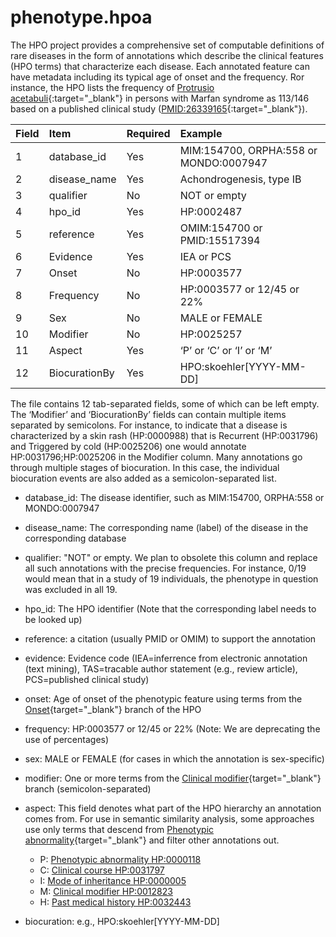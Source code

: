 # phenotype.hpoa

The HPO project provides a comprehensive set of computable definitions of rare diseases in the form of annotations which describe the clinical features (HPO terms) that characterize each disease. Each annotated feature can have metadata including its typical age of onset and the frequency. Ror instance, the HPO lists the frequency of [Protrusio acetabuli](https://hpo.jax.org/app/browse/term/HP:0003179){:target="\_blank"}  in persons with Marfan syndrome as 113/146 based on a published clinical study ([PMID:26339165](https://pubmed.ncbi.nlm.nih.gov/26339165/){:target="\_blank"}).



| Field | Item                      | Required | Example                                                          |
| :---- | :-------------------------| :--------| :----------------------------------------------------------------|
| 1 	| database_id	            |Yes 	   | MIM:154700, ORPHA:558 or MONDO:0007947                           |
|  2	|  disease_name 	            |  Yes	   |     Achondrogenesis, type IB                         |
|  3	|   qualifier	            |  No	   |    NOT or empty                          |
|  4	|   hpo_id	            |  	Yes   | HP:0002487                             |
|  5	|   reference	            |  Yes	   |     OMIM:154700 or PMID:15517394                         |
|  6	|   Evidence	            |  	Yes   |        IEA or PCS                     |
|  7	| Onset  	            |  	 No  |            HP:0003577                  |
|  8	| Frequency  	            |  	 No  |HP:0003577 or 12/45 or 22%                              |
|  9	|  Sex  	            |  No	   |   MALE or FEMALE                          |
| 10 	|  Modifier 	            |  	No   |   HP:0025257                           |
|  11	|   	 Aspect           |  Yes	   |     ‘P’ or ‘C’ or ‘I’ or ‘M’                         |
| 12 | BiocurationBy | Yes |	HPO:skoehler[YYYY-MM-DD]  |


The file contains 12 tab-separated fields, some of which can be left empty. The ‘Modifier’ and ‘BiocurationBy’ fields can contain multiple items separated by semicolons. For instance, to indicate that a disease is characterized by a skin rash (HP:0000988) that is Recurrent (HP:0031796) and Triggered by cold (HP:0025206) one would annotate HP:0031796;HP:0025206 in the Modifier column. Many annotations go through multiple stages of biocuration. In this case, the individual biocuration events are also added as a semicolon-separated list.


- database_id: The disease identifier, such as MIM:154700, ORPHA:558 or MONDO:0007947  
- disease_name: The corresponding name (label) of the disease in the corresponding database
- qualifier: "NOT" or empty. We plan to obsolete this column and replace all such annotations with the precise frequencies. For instance, 0/19 would mean that in a study of 19 individuals, the phenotype in question was excluded in all 19.
- hpo_id: The HPO identifier (Note that the corresponding label needs to be looked up)
- reference: a citation (usually PMID or OMIM) to support the annotation
- evidence: Evidence code (IEA=inferrence from electronic annotation (text mining), TAS=tracable author statement (e.g., review article), PCS=published clinical study)
- onset: Age of onset of the phenotypic feature using terms from the [Onset](https://hpo.jax.org/browse/term/HP:0003674){target="_blank"} branch of the HPO
- frequency: HP:0003577 or 12/45 or 22% (Note: We are deprecating the use of percentages)
- sex: MALE or FEMALE  (for cases in which the annotation is sex-specific)
- modifier: One or more terms from the [Clinical modifier](https://hpo.jax.org/browse/term/HP:0012823){target="_blank"}  branch (semicolon-separated)
- aspect: This field denotes what part of the HPO hierarchy an annotation comes from. For use in semantic similarity analysis, some approaches use only terms that descend from [Phenotypic abnormality](https://hpo.jax.org/browse/term/HP:0000118){target="_blank"} and filter other annotations out.

    - P:  [Phenotypic abnormality HP:0000118](https://hpo.jax.org/browse/term/HP:0000118)
    - C: [Clinical course HP:0031797](https://hpo.jax.org/browse/term/HP:0031797)
    - I: [Mode of inheritance HP:0000005](https://hpo.jax.org/browse/term/HP:0000005)
    - M: [Clinical modifier HP:0012823](https://hpo.jax.org/browse/term/HP:0012823)
    - H: [Past medical history HP:0032443](https://hpo.jax.org/browse/term/HP:0032443)


    
- biocuration: e.g., HPO:skoehler[YYYY-MM-DD]